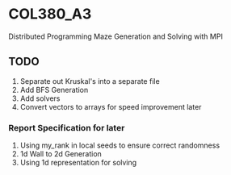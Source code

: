 # COL380_A3
Distributed Programming Maze Generation and Solving with MPI

## TODO 
1. Separate out Kruskal's into a separate file
2. Add BFS Generation
3. Add solvers
4. Convert vectors to arrays for speed improvement later

### Report Specification for later
1. Using my_rank in local seeds to ensure correct randomness
2. 1d Wall to 2d Generation
3. Using 1d representation for solving
